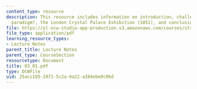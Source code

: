 ```yaml
---
content_type: resource
description: This resource includes information on introduction, challenging the ?textile
  paradigm?, the London Crystal Palace Exhibition (1851), and conclusions.
file: https://ol-ocw-studio-app-production.s3.amazonaws.com/courses/sts-001-technology-in-american-history-spring-2006/25acc10510715c2a8a22a384ebe0c06d_03_01.pdf
file_type: application/pdf
learning_resource_types:
- Lecture Notes
parent_title: Lecture Notes
parent_type: CourseSection
resourcetype: Document
title: 03_01.pdf
type: OCWFile
uid: 25acc105-1071-5c2a-8a22-a384ebe0c06d
---
```

